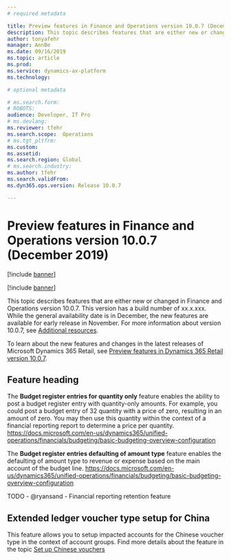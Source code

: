 ```yaml
---
# required metadata

title: Preview features in Finance and Operations version 10.0.7 (December 2019)
description: This topic describes features that are either new or changed in Finance and Operations version 10.0.7. This version will be released in November.
author: tonyafehr
manager: AnnBe
ms.date: 09/16/2019
ms.topic: article
ms.prod: 
ms.service: dynamics-ax-platform
ms.technology: 

# optional metadata

# ms.search.form: 
# ROBOTS: 
audience: Developer, IT Pro
# ms.devlang: 
ms.reviewer: tfehr
ms.search.scope:  Operations
# ms.tgt_pltfrm: 
ms.custom: 
ms.assetid: 
ms.search.region: Global
# ms.search.industry: 
ms.author: tfehr
ms.search.validFrom:  
ms.dyn365.ops.version: Release 10.0.7

---
```

# Preview features in Finance and Operations version 10.0.7 (December 2019)

[!include [banner](../includes/banner.md)]

[!include [banner](../includes/preview-banner.md)]

This topic describes features that are either new or changed in Finance and Operations version 10.0.7. This version has a build number of xx.x.xxx. While the general availability date is in December, the new features are available for early release in November. For more information about version 10.0.7, see [Additional resources](whats-new-changed-10-0-7.md#additional-resources).

To learn about the new features and changes in the latest releases of Microsoft Dynamics 365 Retail, see [Preview features in Dynamics 365 Retail version 10.0.7](https://docs.microsoft.com/en-us/dynamics365/unified-operations/retail/get-started/whats-new-10-0-7).

## Feature heading

The **Budget register entries for quantity only** feature enables the ability to post a budget register entry with quantity-only amounts. For example, you could post a budget entry of 32 quantity with a price of zero, resulting in an amount of zero. You may then use this quantity within the context of a financial reporting report to determine a price per quantity.
https://docs.microsoft.com/en-us/dynamics365/unified-operations/financials/budgeting/basic-budgeting-overview-configuration

The **Budget register entries defaulting of amount type** feature enables the defaulting of amount type to revenue or expense based on the main account of the budget line.
https://docs.microsoft.com/en-us/dynamics365/unified-operations/financials/budgeting/basic-budgeting-overview-configuration

TODO - @ryansand - Financial reporting retention feature

## Extended ledger voucher type setup for China

This feature allows you to setup impacted accounts for the Chinese voucher type in the context of account groups. Find more details about the feature in the topic [Set up Chinese vouchers](https://docs.microsoft.com/en-us/dynamics365/unified-operations/financials/localizations/tasks/set-up-chinese-vouchers)
